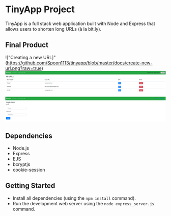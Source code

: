 # TinyApp Project

TinyApp is a full stack web application built with Node and Express that allows users to shorten long URLs (à la bit.ly).

## Final Product

!["Creating a new URL]"(https://github.com/Spoon1113/tinyapp/blob/master/docs/create-new-url.png?raw=true)
!["Urls Page"](https://github.com/Spoon1113/tinyapp/blob/master/docs/urls-page.png?raw=true)
![](https://github.com/Spoon1113/tinyapp/blob/master/docs/login-page.png?raw=true)

## Dependencies

- Node.js
- Express
- EJS
- bcryptjs
- cookie-session

## Getting Started

- Install all dependencies (using the `npm install` command).
- Run the development web server using the `node express_server.js` command.